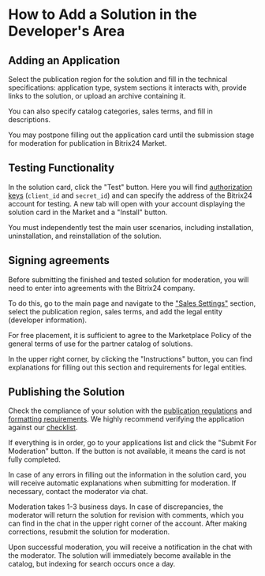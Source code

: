 # How to Add a Solution in the Developer's Area

## Adding an Application

Select the publication region for the solution and fill in the technical specifications: application type, system sections it interacts with, provide links to the solution, or upload an archive containing it.

You can also specify catalog categories, sales terms, and fill in descriptions. 

You may postpone filling out the application card until the submission stage for moderation for publication in Bitrix24 Market.



## Testing Functionality

In the solution card, click the "Test" button. Here you will find [authorization keys](../../api-reference/oauth/index.md) (`client_id` and `secret_id`) and can specify the address of the Bitrix24 account for testing. A new tab will open with your account displaying the solution card in the Market and a "Install" button.

You must independently test the main user scenarios, including installation, uninstallation, and reinstallation of the solution.



## Signing agreements

Before submitting the finished and tested solution for moderation, you will need to enter into agreements with the Bitrix24 company.

To do this, go to the main page and navigate to the ["Sales Settings"](https://vendors.bitrix24.com/sale/) section, select the publication region, sales terms, and add the legal entity (developer information).

For free placement, it is sufficient to agree to the Marketplace Policy of the general terms of use for the partner catalog of solutions. 

In the upper right corner, by clicking the "Instructions" button, you can find explanations for filling out this section and requirements for legal entities.



## Publishing the Solution

Check the compliance of your solution with the [publication regulations](./common-requirements.md) and [formatting requirements](./publication-requirements.md). We highly recommend verifying the application against our [checklist](./checklist.md).

If everything is in order, go to your applications list and click the "Submit For Moderation" button. If the button is not available, it means the card is not fully completed.

In case of any errors in filling out the information in the solution card, you will receive automatic explanations when submitting for moderation. If necessary, contact the moderator via chat.

Moderation takes 1-3 business days. In case of discrepancies, the moderator will return the solution for revision with comments, which you can find in the chat in the upper right corner of the account. After making corrections, resubmit the solution for moderation.

Upon successful moderation, you will receive a notification in the chat with the moderator. The solution will immediately become available in the catalog, but indexing for search occurs once a day.
